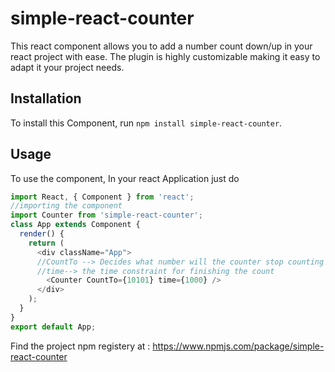 # simple-react-counter

This react component allows you to add a number count down/up in your react project with ease.
The plugin is highly customizable making it easy to adapt it your project needs.

## Installation

To install this Component, run `npm install simple-react-counter`.


## Usage

To use the component, In your react Application just do

```javascript
import React, { Component } from 'react';
//importing the component
import Counter from 'simple-react-counter';
class App extends Component {
  render() {
    return (
      <div className="App">
      //CountTo --> Decides what number will the counter stop counting
      //time--> the time constraint for finishing the count
        <Counter CountTo={10101} time={1000} />
      </div>
    );
  }
}
export default App;
```
Find the project npm registery at : https://www.npmjs.com/package/simple-react-counter
